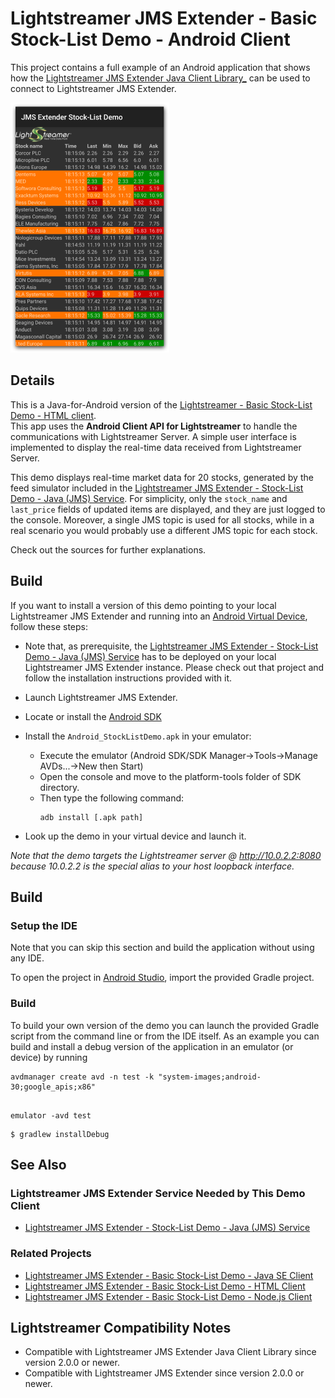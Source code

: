 # Lightstreamer JMS Extender - Basic Stock-List Demo - Android Client

<!-- START DESCRIPTION lightstreamer-jms-example-stocklist-client-android -->

This project contains a full example of an Android application that shows how the [Lightstreamer JMS Extender Java Client Library_](https://github.com/Lightstreamer/JMSExtender-lib-client-java) can be used to connect to Lightstreamer JMS Extender.

![Screenshot](screen_android_large.png)

## Details

This is a Java-for-Android version of the [Lightstreamer - Basic Stock-List Demo - HTML client](https://github.com/Lightstreamer/Lightstreamer-example-StockList-client-javascript#basic-stock-list-demo---html-client).<br>
This app uses the <b>Android Client API for Lightstreamer</b> to handle the communications with Lightstreamer Server. A simple user interface is implemented to display the real-time data received from Lightstreamer Server.<br>

This demo displays real-time market data for 20 stocks, generated by the feed simulator included in the [Lightstreamer JMS Extender - Stock-List Demo - Java (JMS) Service](https://github.com/Lightstreamer/Lightstreamer-JMS-example-StockList-service-java). For simplicity, only the `stock_name` and `last_price` fields of updated items are displayed, and they are just logged to the console. Moreover, a single JMS topic is used for all stocks, while in a real scenario you would probably use a different JMS topic for each stock.

Check out the sources for further explanations.
  
## Build

If you want to install a version of this demo pointing to your local Lightstreamer JMS Extender and running into 
an [Android Virtual Device](http://developer.android.com/tools/devices/emulator.html), follow these steps:

* Note that, as prerequisite, the [Lightstreamer JMS Extender - Stock-List Demo - Java (JMS) Service](https://github.com/Lightstreamer/Lightstreamer-JMS-example-StockList-service-java) has to be deployed on your local Lightstreamer JMS Extender instance. Please check out that project and follow the installation instructions provided with it.

* Launch Lightstreamer JMS Extender.

* Locate or install the [Android SDK](http://developer.android.com/sdk/index.html)
* Install the `Android_StockListDemo.apk` in your emulator:
  * Execute the emulator (Android SDK/SDK Manager->Tools->Manage AVDs...->New then Start)
  * Open the console and move to the platform-tools folder of SDK directory.
  * Then type the following command:
    ```
    adb install [.apk path]
    ```
* Look up the demo in your virtual device and launch it.

*Note that the demo targets the Lightstreamer server @ http://10.0.2.2:8080 because 10.0.2.2 is the special alias to your host loopback interface.*

## Build

### Setup the IDE

Note that you can skip this section and build the application without using any IDE. 

To open the project in [Android Studio](https://developer.android.com/sdk/installing/studio.html), import the provided Gradle project.

### Build

To build your own version of the demo you can launch the provided Gradle script from the command line or from the IDE itself.
As an example you can build and install a debug version of the application in an emulator (or device) by running
```
avdmanager create avd -n test -k "system-images;android-30;google_apis;x86"
```

```

emulator -avd test
```

```
$ gradlew installDebug
```

## See Also

### Lightstreamer JMS Extender Service Needed by This Demo Client

<!-- START RELATED_ENTRIES -->
* [Lightstreamer JMS Extender - Stock-List Demo - Java (JMS) Service](https://github.com/Lightstreamer/Lightstreamer-JMS-example-StockList-service-java)

### Related Projects

* [Lightstreamer JMS Extender - Basic Stock-List Demo - Java SE Client](https://github.com/Lightstreamer/Lightstreamer-JMS-example-StockList-client-java)
* [Lightstreamer JMS Extender - Basic Stock-List Demo - HTML Client](https://github.com/Lightstreamer/Lightstreamer-JMS-example-StockList-client-javascript)
* [Lightstreamer JMS Extender - Basic Stock-List Demo - Node.js Client](https://github.com/Lightstreamer/Lightstreamer-JMS-example-StockList-client-node)

## Lightstreamer Compatibility Notes

* Compatible with Lightstreamer JMS Extender Java Client Library since version 2.0.0 or newer.
* Compatible with Lightstreamer JMS Extender since version 2.0.0 or newer.

